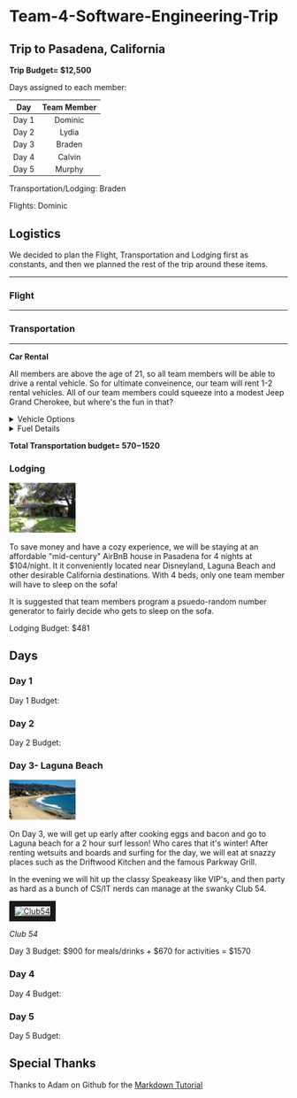 # Team-4-Software-Engineering-Trip

## Trip to Pasadena, California

**Trip Budget= $12,500**

Days assigned to each member:

| Day    | Team Member |
| ------ |:-----------:|
| Day 1  | Dominic     |
| Day 2  | Lydia       |
| Day 3  | Braden      |
| Day 4  | Calvin      |
| Day 5  | Murphy      |

Transportation/Lodging: Braden

Flights: Dominic

## Logistics

We decided to plan the Flight, Transportation and Lodging first as constants, and then we planned the rest of the trip around these items. 
***
### Flight

***
### Transportation
***
**Car Rental**

All members are above the age of 21, so all team members will be able to drive a rental vehicle. So for ultimate conveinence, our team will rent 1-2 rental vehicles. All of our team members could squeeze into a modest Jeep Grand Cherokee, but where's the fun in that?
<details>
  <summary> Vehicle Options </summary>
Vehicle options:

<img src="https://github.com/djpkvf/Team-4-Software-Engineering-Trip/blob/features/transportPlan/option1.png" alt="Mid-Century Home" style="width:120px;height:90;">

<img src="https://github.com/djpkvf/Team-4-Software-Engineering-Trip/blob/features/transportPlan/option2.png" alt="Mid-Century Home" style="width:120px;height:90;">

<img src="https://github.com/djpkvf/Team-4-Software-Engineering-Trip/blob/features/transportPlan/option3.png" alt="Mid-Century Home" style="width:120px;height:90;">

Fun Budget: $1200, 2 cool cars

Boring Budget: $410, 1 boring SUV

</details>

<details>
  <summary> Fuel Details </summary>

[Gas prices are $2.97 in Pasadena](https://www.gasbuddy.com/GasPrices/California/Pasadena). Estimating 7 hours of driving time every day with a [Jeep Cherokee at 21 miles/gallon in the city](https://www.google.com/search?q=mpg+for+jeep+cherokee&rlz=1C1CHBD_enUS728US729&oq=mpg+for+jeep+chero&aqs=chrome.0.0j69i57j0l4.4240j0j7&sourceid=chrome&ie=UTF-8)

35mph avg speed in California * 7 hours driving time = 245 miles. 

245 miles/21 mpg = 11.6 gallons gas per day.

11.6 gallons * $3.00 = $35

$35 * 4 days + $17.50 * 1 day (last day will have little driving) = $157.50 or approx $160

Fuel Estimate 1 Vehicle= $160


Fuel Estimate 2 Vehicles=$320  
</details>




**Total Transportation budget= $570-$1520**



### Lodging

<img src="https://github.com/djpkvf/Team-4-Software-Engineering-Trip/blob/features/lodgingPlan/rentalHouse.jpg" alt="Mid-Century Home" style="width:120px;height:90;">

To save money and have a cozy experience, we will be staying at an affordable "mid-century" AirBnB house in Pasadena for 4 nights at $104/night. It it conveniently located near Disneyland, Laguna Beach and other desirable California destinations. With 4 beds, only one team member will have to sleep on the sofa!

It is suggested that team members program a psuedo-random number generator to fairly decide who gets to sleep on the sofa.

Lodging Budget: $481



## Days

### Day 1

Day 1 Budget:
### Day 2

Day 2 Budget:
### Day 3- Laguna Beach

<img src="https://github.com/djpkvf/Team-4-Software-Engineering-Trip/blob/features/Trip%20Days/Day%203/Activities/lagunaBeach.jpg" alt="Laguna Beach" style="width:120px;height:90;">

On Day 3, we will get up early after cooking eggs and bacon and go to Laguna beach for a 2 hour surf lesson! Who cares that it's winter! After renting wetsuits and boards and surfing for the day, we will eat at snazzy places such as the Driftwood Kitchen and the famous Parkway Grill.

In the evening we will hit up the classy Speakeasy like VIP's, and then party as hard as a bunch of CS/IT nerds can manage at the swanky Club 54.

<a href="http://www.youtube.com/watch?feature=player_embedded&v=IbtU0OmzZbc
" target="_blank"><img src="http://img.youtube.com/vi/IbtU0OmzZbc/0.jpg" 
alt="Club54" width="240" height="180" border="10" /></a>

*Club 54*

Day 3 Budget: $900 for meals/drinks + $670 for activities = $1570
### Day 4

Day 4 Budget:
### Day 5

Day 5 Budget:





## Special Thanks
Thanks to Adam on Github for the [Markdown Tutorial](https://github.com/adam-p/markdown-here/wiki/Markdown-Cheatsheet)
